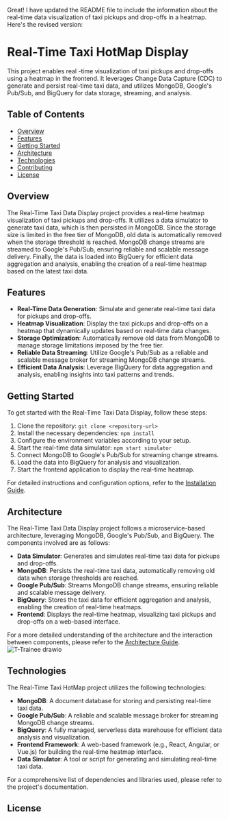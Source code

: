 Great! I have updated the README file to include the information about the real-time data visualization of taxi pickups and drop-offs in a heatmap. Here's the revised version:

# Real-Time Taxi HotMap Display

This project enables real
-time visualization of taxi pickups and drop-offs using a heatmap in the frontend. It leverages Change Data Capture (CDC) to generate and persist real-time taxi data, and utilizes MongoDB, Google's Pub/Sub, and BigQuery for data storage, streaming, and analysis.

## Table of Contents


- [Overview](#overview)
- [Features](#features)
- [Getting Started](#getting-started)
- [Architecture](#architecture)
- [Technologies](#technologies)
- [Contributing](#contributing)
- [License](#license)

## Overview

The Real-Time Taxi Data Display project provides a real-time heatmap visualization of taxi pickups and drop-offs. It utilizes a data simulator to generate taxi data, which is then persisted in MongoDB. Since the storage size is limited in the free tier of MongoDB, old data is automatically removed when the storage threshold is reached. MongoDB change streams are streamed to Google's Pub/Sub, ensuring reliable and scalable message delivery. Finally, the data is loaded into BigQuery for efficient data aggregation and analysis, enabling the creation of a real-time heatmap based on the latest taxi data.

## Features

- **Real-Time Data Generation**: Simulate and generate real-time taxi data for pickups and drop-offs.
- **Heatmap Visualization**: Display the taxi pickups and drop-offs on a heatmap that dynamically updates based on real-time data changes.
- **Storage Optimization**: Automatically remove old data from MongoDB to manage storage limitations imposed by the free tier.
- **Reliable Data Streaming**: Utilize Google's Pub/Sub as a reliable and scalable message broker for streaming MongoDB change streams.
- **Efficient Data Analysis**: Leverage BigQuery for data aggregation and analysis, enabling insights into taxi patterns and trends.

## Getting Started

To get started with the Real-Time Taxi Data Display, follow these steps:

1. Clone the repository: `git clone <repository-url>`
2. Install the necessary dependencies: `npm install`
3. Configure the environment variables according to your setup.
4. Start the real-time data simulator: `npm start simulator`
5. Connect MongoDB to Google's Pub/Sub for streaming change streams.
6. Load the data into BigQuery for analysis and visualization.
7. Start the frontend application to display the real-time heatmap.

For detailed instructions and configuration options, refer to the [Installation Guide](./docs/installation.md).

## Architecture

The Real-Time Taxi Data Display project follows a microservice-based architecture, leveraging MongoDB, Google's Pub/Sub, and BigQuery. The components involved are as follows:

- **Data Simulator**: Generates and simulates real-time taxi data for pickups and drop-offs.
- **MongoDB**: Persists the real-time taxi data, automatically removing old data when storage thresholds are reached.
- **Google Pub/Sub**: Streams MongoDB change streams, ensuring reliable and scalable message delivery.
- **BigQuery**: Stores the taxi data for efficient aggregation and analysis, enabling the creation of real-time heatmaps.
- **Frontend**: Displays the real-time heatmap, visualizing taxi pickups and drop-offs on a web-based interface.

For a more detailed understanding of the architecture and the interaction between components, please refer to the [Architecture Guide](./docs/architecture.md).
![T-Trainee drawio](https://github.com/anne-creator/realtime-hotmap-backend/assets/65515982/af50f390-2261-4ba7-b2e6-2410d090d308)

## Technologies

The Real-Time Taxi HotMap project utilizes the following technologies:

- **MongoDB**: A document database for storing and persisting real-time taxi data.
- **Google Pub/Sub**: A reliable and scalable message broker for streaming MongoDB change streams.
- **BigQuery**: A fully managed, serverless data warehouse for efficient data analysis and visualization.
- **Frontend Framework**: A web-based framework (e.g., React, Angular, or Vue.js) for building the real-time heatmap interface.
- **Data Simulator**: A tool or script for generating and simulating real-time taxi data.

For a comprehensive list of dependencies and libraries used, please refer to the project's documentation.



## License

